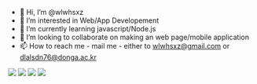 - 👋 Hi, I’m @wlwhsxz
- 👀 I’m interested in Web/App Developement
- 🌱 I’m currently learning javascript/Node.js
- 💞️ I’m looking to collaborate on making an web page/mobile application
- 📫 How to reach me - mail me - either to wlwhsxz@gmail.com or dlalsdn76@donga.ac.kr

<!---
wlwhsxz/wlwhsxz is a ✨ special ✨ repository because its `README.md` (this file) appears on your GitHub profile.
You can click the Preview link to take a look at your changes.
--->


 <img src="https://img.shields.io/badge/Javascript-3178C6?style=flat&logo=Javascript&logoColor=yellow"/>
  <img src="https://img.shields.io/badge/TypeScript-3178C6?style=flat&logo=TypeScript&logoColor=blue"/>
   <img src="https://img.shields.io/badge/Python-3178C6?style=flat&logo=Python&logoColor=white"/>
    <img src="https://img.shields.io/badge/ReactNative-3178C6?style=flat&logo=React&logoColor=#61DAFB"/>
